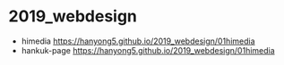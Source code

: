 # 2019_webdesign
- himedia https://hanyong5.github.io/2019_webdesign/01himedia 
- hankuk-page https://hanyong5.github.io/2019_webdesign/01himedia
